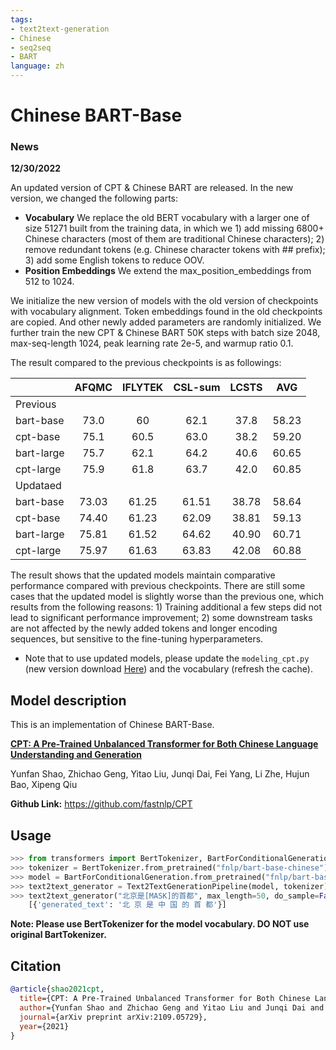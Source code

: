 ```yaml
---
tags:
- text2text-generation
- Chinese
- seq2seq
- BART
language: zh
---
```

# Chinese BART-Base

### News

**12/30/2022**

An updated version of CPT & Chinese BART are released. In the new version, we changed the following parts:

- **Vocabulary** We replace the old BERT vocabulary with a larger one of size 51271 built from the training data, in which we 1) add missing 6800+ Chinese characters (most of them are traditional Chinese characters); 2) remove redundant tokens (e.g.  Chinese character tokens with ## prefix); 3) add some English tokens to reduce OOV.
- **Position Embeddings** We extend the max_position_embeddings from 512 to 1024.

We initialize the new version of models with the old version of checkpoints with vocabulary alignment. Token embeddings found in the old checkpoints are copied. And other newly added parameters are randomly initialized. We further train the new CPT & Chinese BART 50K steps with batch size 2048, max-seq-length 1024, peak learning rate 2e-5, and warmup ratio 0.1.

The result compared to the previous checkpoints is as followings:

|            | AFQMC | IFLYTEK | CSL-sum | LCSTS |  AVG  |
| :--------- | :---: | :-----: | :-----: | :---: | :---: |
| Previous   |      |        |        |      |      |
| bart-base  | 73.0 |   60   |  62.1  | 37.8 | 58.23 |
| cpt-base   | 75.1 |  60.5  |  63.0  | 38.2 | 59.20 |
| bart-large | 75.7 |  62.1  |  64.2  | 40.6 | 60.65 |
| cpt-large  | 75.9 |  61.8  |  63.7  | 42.0 | 60.85 |
| Updataed   |      |        |        |      |      |
| bart-base  | 73.03 |  61.25  |  61.51  | 38.78 | 58.64 |
| cpt-base   | 74.40 |  61.23  |  62.09  | 38.81 | 59.13 |
| bart-large | 75.81 |  61.52  |  64.62  | 40.90 | 60.71 |
| cpt-large  | 75.97 |  61.63  |  63.83  | 42.08 | 60.88 |

The result shows that the updated models maintain comparative performance compared with previous checkpoints. There are still some cases that the updated model is slightly worse than the previous one, which results from the following reasons: 1) Training additional a few steps did not lead to significant performance improvement; 2) some downstream tasks are not affected by the newly added tokens and longer encoding sequences, but sensitive to the fine-tuning hyperparameters.

- Note that to use updated models, please update the  `modeling_cpt.py` (new version download [Here](https://github.com/fastnlp/CPT/blob/master/finetune/modeling_cpt.py)) and the vocabulary (refresh the cache).

## Model description

This is an implementation of Chinese BART-Base.

[**CPT: A Pre-Trained Unbalanced Transformer for Both Chinese Language Understanding and Generation**](https://arxiv.org/pdf/2109.05729.pdf)

Yunfan Shao, Zhichao Geng, Yitao Liu, Junqi Dai, Fei Yang, Li Zhe, Hujun Bao, Xipeng Qiu

**Github Link:** https://github.com/fastnlp/CPT

## Usage

```python
>>> from transformers import BertTokenizer, BartForConditionalGeneration, Text2TextGenerationPipeline
>>> tokenizer = BertTokenizer.from_pretrained("fnlp/bart-base-chinese")
>>> model = BartForConditionalGeneration.from_pretrained("fnlp/bart-base-chinese")
>>> text2text_generator = Text2TextGenerationPipeline(model, tokenizer)  
>>> text2text_generator("北京是[MASK]的首都", max_length=50, do_sample=False)
    [{'generated_text': '北 京 是 中 国 的 首 都'}]
```

**Note: Please use BertTokenizer for the model vocabulary. DO NOT use original BartTokenizer.**

## Citation

```bibtex
@article{shao2021cpt,
  title={CPT: A Pre-Trained Unbalanced Transformer for Both Chinese Language Understanding and Generation}, 
  author={Yunfan Shao and Zhichao Geng and Yitao Liu and Junqi Dai and Fei Yang and Li Zhe and Hujun Bao and Xipeng Qiu},
  journal={arXiv preprint arXiv:2109.05729},
  year={2021}
}
```
